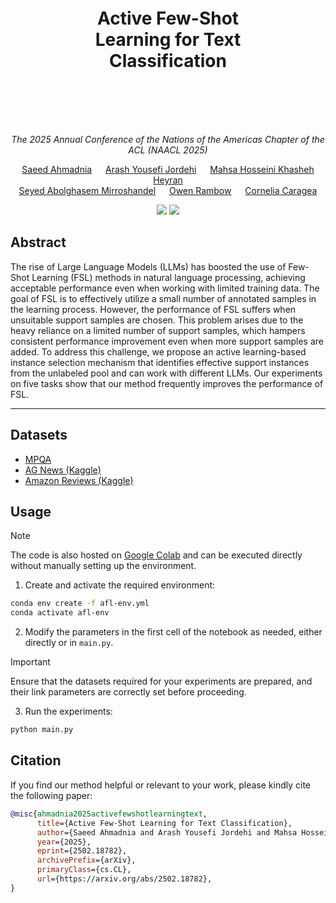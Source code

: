 <h1 align=center style="margin:100"> Active Few-Shot Learning for Text Classification </h1>
<p align=center> <i> The 2025 Annual Conference of the Nations of the Americas Chapter of the ACL (NAACL 2025) </i> </p>
<p align=center>
  <a href="https://scholar.google.com/citations?user=Sy04BWcAAAAJ">Saeed Ahmadnia</a> &emsp;
  <a href="https://scholar.google.com/citations?user=HLM9w-sAAAAJ">Arash Yousefi Jordehi</a> &emsp;
  <a href="https://scholar.google.com/citations?user=s1dtXCIAAAAJ">Mahsa Hosseini Khasheh Heyran</a>
  <br>
  <a href="https://scholar.google.com/citations?user=WGH3eIsAAAAJ">Seyed Abolghasem Mirroshandel</a> &emsp;
  <a href="https://scholar.google.com/citations?user=AWNL69MAAAAJ">Owen Rambow</a> &emsp;
  <a href="https://scholar.google.com/citations?user=vkX6VV4AAAAJ">Cornelia Caragea</a>
</p>
<p align=center>
  <a href="https://arxiv.org/abs/2502.18782"><img src="https://img.shields.io/badge/arXiv-EC008C"/></a>
  <a href="https://arxiv.org/pdf/2502.18782"><img src="https://img.shields.io/badge/Paper-FC6767"/></a>
</p>

## Abstract
The rise of Large Language Models (LLMs) has boosted the use of Few-Shot Learning (FSL) methods in natural language processing, achieving acceptable performance even when working with limited training data. The goal of FSL is to effectively utilize a small number of annotated samples in the learning process. However, the performance of FSL suffers when unsuitable support samples are chosen. This problem arises due to the heavy reliance on a limited number of support samples, which hampers consistent performance improvement even when more support samples are added. To address this challenge, we propose an active learning-based instance selection mechanism that identifies effective support instances from the unlabeled pool and can work with different LLMs. Our experiments on five tasks show that our method frequently improves the performance of FSL.

<hr>

## Datasets
- [MPQA](https://github.com/theSaeed/opinion-mining-using-llms)
- [AG News (Kaggle)](https://www.kaggle.com/datasets/amananandrai/ag-news-classification-dataset)
- [Amazon Reviews (Kaggle)](https://www.kaggle.com/datasets/mexwell/amazon-reviews-multi)

## Usage

> [!NOTE] 
> The code is also hosted on [Google Colab](https://colab.research.google.com/drive/18kKHO2KYePa-mTbQDZADMkBlydFOX9u0) and can be executed directly without manually setting up the environment.

1. Create and activate the required environment:

```bash
conda env create -f afl-env.yml
conda activate afl-env
```

2. Modify the parameters in the first cell of the notebook as needed, either directly or in `main.py`.

> [!IMPORTANT] 
> Ensure that the datasets required for your experiments are prepared, and their link parameters are correctly set before proceeding.

3. Run the experiments:

```bash
python main.py
```

## Citation
If you find our method helpful or relevant to your work, please kindly cite the following paper:

```bibtex
@misc{ahmadnia2025activefewshotlearningtext,
      title={Active Few-Shot Learning for Text Classification}, 
      author={Saeed Ahmadnia and Arash Yousefi Jordehi and Mahsa Hosseini Khasheh Heyran and Seyed Abolghasem Mirroshandel and Owen Rambow and Cornelia Caragea},
      year={2025},
      eprint={2502.18782},
      archivePrefix={arXiv},
      primaryClass={cs.CL},
      url={https://arxiv.org/abs/2502.18782}, 
}
```